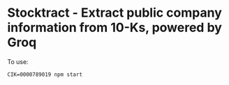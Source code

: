 # Stocktract - Extract public company information from 10-Ks, powered by Groq

To use:

~~~
CIK=0000789019 npm start
~~~